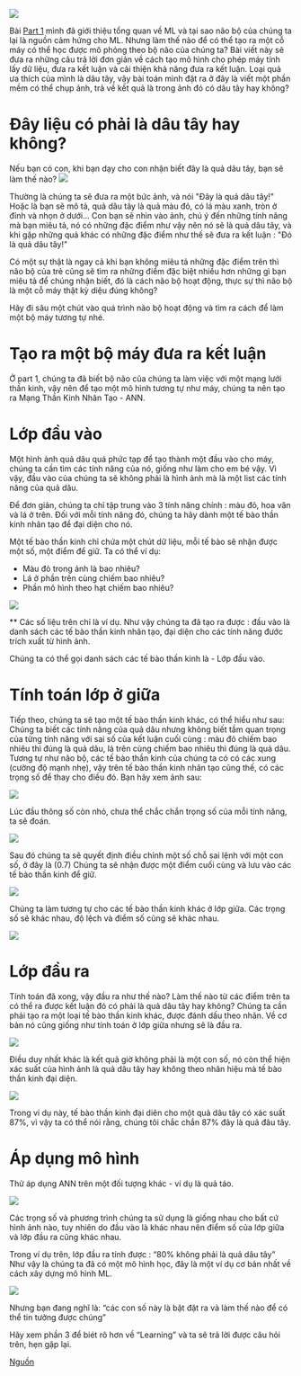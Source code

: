 ![](https://images.viblo.asia/a64b40fa-5e52-49a4-b9fa-b783b3500983.png)

Bài [Part 1](https://viblo.asia/p/bat-dau-voi-ml-cho-mot-mobile-dev-part-1-djeZ1DMRKWz) mình đã giới thiệu tổng quan về ML và tại sao não bộ của chúng ta lại là nguồn cảm hứng cho ML. Nhưng làm thế nào để có thể tạo ra một cỗ máy có thể học được mô phỏng theo bộ não của chúng ta?
Bài viết này sẽ đưa ra những câu trả lời đơn giản về cách tạo mô hình cho phép máy tính lấy dữ liệu, đưa ra kết luận và cải thiện khả năng đưa ra kết luận. 
Loại quả ưa thích của mình là dâu tây, vậy bài toán mình đặt ra ở đây là viết một phần mềm có thể chụp ảnh, trả về kết quả là trong ảnh đó có dâu tây hay không?
# Đây liệu có phải là dâu tây hay không?
Nếu bạn có con, khi bạn dạy cho con nhận biết đây là quả dâu tây, bạn sẽ làm thế nào? 
![](https://images.viblo.asia/3d8c6de2-7cdd-4ea9-858b-ece40cd4ada8.png)

Thường là chúng ta sẽ đưa ra một bức ảnh, và nói "Đây là quả dâu tây!"
Hoặc là bạn sẽ mô tả, quả dâu tây là quả màu đỏ, có lá màu xanh, tròn ở đỉnh và nhọn ở dưới...
Con bạn sẽ nhìn vào ảnh, chú ý đến những tính năng mà bạn miêu tả, nó có những đặc điểm như vậy nên nó sẽ là quả dâu tây, và khi gặp những quả khác có những đặc điểm như thế sẽ đưa ra kết luận : "Đó là quả dâu tây!"

Có một sự thật là ngay cả khi bạn không miêu tả những đặc điểm trên thì não bộ của trẻ cũng sẽ tìm ra những điểm đặc biệt nhiều hơn những gì bạn miêu tả để chúng nhận biết, đó là cách não bộ hoạt động, thực sự thì não bộ là một cỗ máy thật kỳ diệu đúng không?

Hãy đi sâu một chút vào quá trình não bộ hoạt động và tìm ra cách để làm một bộ máy tương tự nhé.
# Tạo ra một bộ máy đưa ra kết luận

Ở part 1, chúng ta đã biết bộ não của chúng ta làm việc với một mạng lưới thần kinh, vậy nên để tạo một mô hình tương tự như máy, chúng ta nên tạo ra Mạng Thần Kinh Nhân Tạo - ANN.
# Lớp đầu vào
Một hình ảnh quả dâu quá phức tạp để tạo thành một đầu vào cho máy, chúng ta cần tìm các tính năng của nó, giống như làm cho em bé vậy. Vì vậy, đầu vào của chúng ta sẽ không phải là hình ảnh mà là một list các tính năng của quả dâu.

Để đơn giản, chúng ta chỉ tập trung vào 3 tính năng chính : màu đỏ, hoa văn và lá ở trên.
Đối với mỗi tính năng đó, chúng ta hãy dành một tế bào thần kinh nhân tạo để đại diện cho nó.

Một tế bào thần kinh chỉ chứa một chút dữ liệu, mỗi tế bào sẽ nhận được một số, một điểm để giữ. Ta có thể ví dụ: 

- Màu đỏ trong ảnh là bao nhiêu?
- Lá ở phần trên cùng chiếm bao nhiêu?
- Phần mô hình theo hạt chiếm bao nhiêu?

![](https://images.viblo.asia/78781476-9827-4fd5-addc-829ae64cb322.jpeg)

** Các số liệu trên chỉ là ví dụ.
Như vậy chúng ta đã tạo ra được : đầu vào là danh sách các tế bào thần kinh nhân tạo, đại diện cho các tính năng đước trích xuất từ hình ảnh.

Chúng ta có thể gọi danh sách các tế bào thần kinh là - Lớp đầu vào.
# Tính toán lớp ở giữa
Tiếp theo, chúng ta sẽ tạo một tế bào thần kinh khác, có thể hiểu như sau:
Chúng ta biết các tính năng của quả dâu nhưng không biết tầm quan trọng của từng tính năng với sai số của kết luận cuối cùng : màu đỏ chiếm bao nhiêu thì đúng là quả dâu, lá trên cùng chiếm bao nhiêu thì đúng là quả dâu.
Tương tự như não bộ, các tế bào thần kinh của chúng ta có có các xung (cường độ mạnh nhẹ), vậy trên tế bào thần kinh nhân tạo cũng thế, có các trọng số để thay cho điều đó. Bạn hãy xem ảnh sau:

![](https://images.viblo.asia/1843f12a-fa6f-4816-937c-678788df7bc8.jpeg)

Lúc đầu thông số còn nhỏ, chưa thể chắc chắn trọng số của mỗi tính năng, ta sẽ đoán.

![](https://images.viblo.asia/97390cd0-3ab8-4b03-8e02-605fb07d2781.jpeg)

Sau đó chúng ta sẽ quyết định điều chỉnh một số chỗ sai lệnh với một con số, ở đây là (0.7)
Chúng ta sẽ nhận được một điểm cuối cùng và lưu vào các tế bào thần kinh để giữ.

![](https://images.viblo.asia/7f5e78d4-43f5-46dd-ac4e-eea75beb10c4.jpeg)

Chúng ta làm tương tự cho các tế bào thần kinh khác ở lớp giữa. Các trọng số sẽ khác nhau, độ lệch và điểm số cũng sẽ khác nhau.

![](https://images.viblo.asia/39b715c4-21dd-4db5-918a-b9d68b2fee09.jpeg)
# Lớp đầu ra
Tính toán đã xong, vậy đầu ra như thế nào? Làm thế nào từ các điểm trên ta có thể ra được kết luận đó có phải là quả dâu tây hay không?
Chúng ta cần phải tạo ra một loại tế bào thần kinh khác, được đánh dấu theo nhãn. Về cơ bản nó cũng giống như tính toán ở lớp giữa nhưng sẽ là đầu ra. 

![](https://images.viblo.asia/69e97154-c2be-43b1-a215-da00da8a4a9c.jpeg)

Điều duy nhất khác là kết quả giờ không phải là một con số, nó còn thể hiện xác suất của hình ảnh là quả dâu tây hay không theo nhãn hiệu mà tế bào thần kinh đại diện.

![](https://images.viblo.asia/29c2e359-d604-44f6-9bce-8b6b14632558.jpeg)

Trong ví dụ này, tế bào thần kinh đại diên cho một quả dâu tây có xác suất 87%, vì vậy ta có thể nói rằng, chúng tôi chắc chắn 87% đây là quả đâu tây.
# Áp dụng mô hình

Thử áp dụng ANN trên một đối tượng khác - ví dụ là quả táo.

![](https://images.viblo.asia/a7a07a51-30fb-4b6a-833d-c51f4bd80cf6.jpeg)

Các trọng số và phương trình chúng ta sử dụng là giống nhau cho bất cứ hình ảnh nào, tuy nhiên do đầu vào là khác nhau nên điểm số của lớp giữa và lớp đầu ra cũng khác nhau.

Trong ví dụ trên, lớp đầu ra tính được : “80% không phải là quả dâu tây”
Như vậy là chúng ta đã có một mô hình học, đây là một ví dụ cơ bản nhất về cách xây dựng mô hình ML.

![](https://images.viblo.asia/e6b3c430-b6f9-4958-ae87-f412233b1e3e.gif)

Nhưng bạn đang nghĩ là: “các con số này là bặt đặt ra và làm thế nào để có thể tin tưởng được chúng” 

Hãy xem phần 3 để biét rõ hơn về “Learning” và ta sẽ trả lời được câu hỏi trên, hẹn gặp lại.

[Nguồn](https://medium.com/google-developer-experts/whos-afraid-of-machine-learning-part-2-making-a-machine-that-can-learn-a3c6d2715e26)